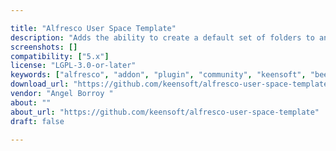 ```yaml
---

title: "Alfresco User Space Template"
description: "Adds the ability to create a default set of folders to an Alfresco user home by leveraging Space Templates. After installing this AMP in your Alfresco WAR, you can create a folder under Data Dictionary for user home templates. Then, anything you put in that folder will be copied into the user home folder for new users. If you add rules to your Template, those rules will be also copied to the new user home folder when the user is created. License The plugin is licensed under the LGPL v3.0."
screenshots: []
compatibility: ["5.x"]
license: "LGPL-3.0-or-later"
keywords: ["alfresco", "addon", "plugin", "community", "keensoft", "beecon"]
download_url: "https://github.com/keensoft/alfresco-user-space-template/releases"
vendor: "Angel Borroy ‌"
about: ""
about_url: "https://github.com/keensoft/alfresco-user-space-template"
draft: false

---
```

